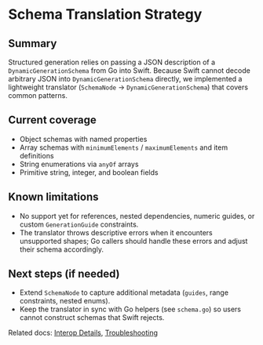 # Schema Translation Strategy

## Summary

Structured generation relies on passing a JSON description of a `DynamicGenerationSchema` from Go into Swift. Because Swift cannot decode arbitrary JSON into `DynamicGenerationSchema` directly, we implemented a lightweight translator (`SchemaNode` → `DynamicGenerationSchema`) that covers common patterns.

## Current coverage

- Object schemas with named properties  
- Array schemas with `minimumElements` / `maximumElements` and item definitions  
- String enumerations via `anyOf` arrays  
- Primitive string, integer, and boolean fields

## Known limitations

- No support yet for references, nested dependencies, numeric guides, or custom `GenerationGuide` constraints.  
- The translator throws descriptive errors when it encounters unsupported shapes; Go callers should handle these errors and adjust their schema accordingly.

## Next steps (if needed)

- Extend `SchemaNode` to capture additional metadata (`guides`, range constraints, nested enums).  
- Keep the translator in sync with Go helpers (see `schema.go`) so users cannot construct schemas that Swift rejects.

Related docs: [Interop Details](../../product/design/interop.md), [Troubleshooting](../../operations/build/troubleshooting.md)
